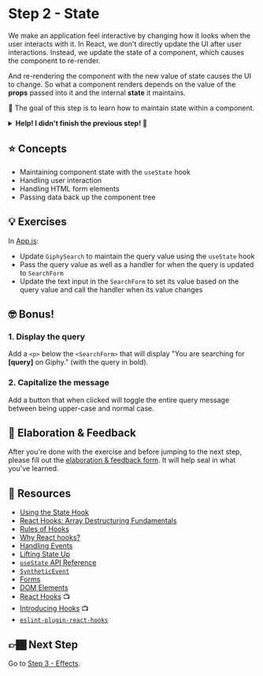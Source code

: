 # Step 2 - State

We make an application feel interactive by changing how it looks when the user interacts with it. In React, we don't directly update the UI after user interactions. Instead, we update the state of a component, which causes the component to re-render.

And re-rendering the component with the new value of state causes the UI to change. So what a component renders depends on the value of the **props** passed into it and the internal **state** it maintains.

🏅 The goal of this step is to learn how to maintain state within a component.

<details>
  <summary><b>Help! I didn't finish the previous step! 🚨</b></summary>

If you didn't successfully complete the previous step, that's okay! The steps are meant to push you. 😄

However, you may find yourself in a position where you app is not compiling, and it's preventing you from working on this step. No problem! Stash your changes **in a new terminal window**, and you should be good to continue:

```sh
git stash push -m "In-progress Step 1 exercises"
```

Your app should automatically reset and you should be able to continue on with the current step.

</details>

## ⭐ Concepts

- Maintaining component state with the `useState` hook
- Handling user interaction
- Handling HTML form elements
- Passing data back up the component tree

## 💡 Exercises

In [App.js](./App.js):

- Update `GiphySearch` to maintain the query value using the `useState` hook
- Pass the query value as well as a handler for when the query is updated to `SearchForm`
- Update the text input in the `SearchForm` to set its value based on the query value and call the handler when its value changes

## 🤓 Bonus!

### 1. Display the query

Add a `<p>` below the `<SearchForm>` that will display "You are searching for **[query]** on Giphy." (with the query in bold).

### 2. Capitalize the message

Add a button that when clicked will toggle the entire query message between being upper-case and normal case.

## 🧠 Elaboration & Feedback

After you're done with the exercise and before jumping to the next step, please fill out the [elaboration & feedback form](https://docs.google.com/forms/d/e/1FAIpQLScRocWvtbrl4XmT5_NRiE8bSK3CMZil-ZQByBAt8lpsurcRmw/viewform?usp=pp_url&entry.1671251225=Zero+to+React+with+Hooks+Minishop&entry.1984987236=Step+2+-+State). It will help seal in what you've learned.

## 📕 Resources

- [Using the State Hook](https://reactjs.org/docs/hooks-state.html)
- [React Hooks: Array Destructuring Fundamentals](https://kentcdodds.com/blog/react-hooks-array-destructuring-fundamentals)
- [Rules of Hooks](https://reactjs.org/docs/hooks-rules.html)
- [Why React hooks?](https://ui.dev/why-react-hooks/)
- [Handling Events](https://reactjs.org/docs/handling-events.html)
- [Lifting State Up](https://reactjs.org/docs/lifting-state-up.html)
- [`useState` API Reference](https://reactjs.org/docs/hooks-reference.html#usestate)
- [`SyntheticEvent`](https://reactjs.org/docs/events.html)
- [Forms](https://reactjs.org/docs/forms.html)
- [DOM Elements](https://reactjs.org/docs/dom-elements.html)
- [React Hooks](https://www.youtube.com/watch?v=jd8R0a2Ur8Q) 📺
- [Introducing Hooks](https://www.youtube.com/watch?v=dpw9EHDh2bM) 📺
- [`eslint-plugin-react-hooks`](https://www.npmjs.com/package/eslint-plugin-react-hooks)

## 👉🏾 Next Step

Go to [Step 3 - Effects](../03-effects).
